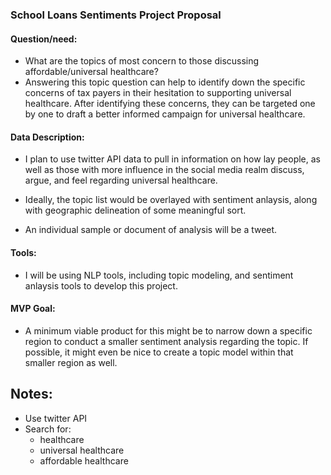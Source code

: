 ### School Loans Sentiments Project Proposal 

#### Question/need:
* What are the topics of most concern to those discussing affordable/universal healthcare?
* Answering this topic question can help to identify down the specific concerns of tax payers in their hesitation to supporting universal healthcare. After identifying these concerns, they can be targeted one by one to draft a better informed campaign for universal healthcare. 

#### Data Description:
* I plan to use twitter API data to pull in information on how lay people, as well as those with more influence in the social media realm discuss, argue, and feel regarding universal healthcare. 
* Ideally, the topic list would be overlayed with sentiment anlaysis, along with geographic delineation of some meaningful sort. 

* An individual sample or document of analysis will be a tweet.

#### Tools:
* I will be using NLP tools, including topic modeling, and sentiment anlaysis tools to develop this project. 

#### MVP Goal:
* A minimum viable product for this might be to narrow down a specific region to conduct a smaller sentiment analysis regarding the topic. If possible, it might even be nice to create a topic model within that smaller region as well. 


Notes:
---
- Use twitter API
- Search for:
    * healthcare
    * universal healthcare
    * affordable healthcare
